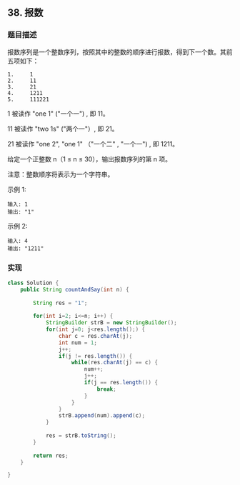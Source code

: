 ## 38. 报数

### 题目描述

报数序列是一个整数序列，按照其中的整数的顺序进行报数，得到下一个数。其前五项如下：

    1.     1
    2.     11
    3.     21
    4.     1211
    5.     111221
1 被读作  "one 1"  ("一个一") , 即 11。

11 被读作 "two 1s" ("两个一"）, 即 21。

21 被读作 "one 2",  "one 1" （"一个二" ,  "一个一") , 即 1211。

给定一个正整数 n（1 ≤ n ≤ 30），输出报数序列的第 n 项。

注意：整数顺序将表示为一个字符串。

 

示例 1:

    输入: 1
    输出: "1"

示例 2:

    输入: 4
    输出: "1211"

### 实现

```java
class Solution {
    public String countAndSay(int n) {
        
        String res = "1";
        
        for(int i=2; i<=n; i++) {
            StringBuilder strB = new StringBuilder();
            for(int j=0; j<res.length();) {
                char c = res.charAt(j);
                int num = 1;
                j++;
                if(j != res.length()) {
                    while(res.charAt(j) == c) {
                        num++;
                        j++;
                        if(j == res.length()) {
                            break;
                        }
                    }
                }
                strB.append(num).append(c);
            }
            
            res = strB.toString();
        }
        
        return res;
    }

}
```
